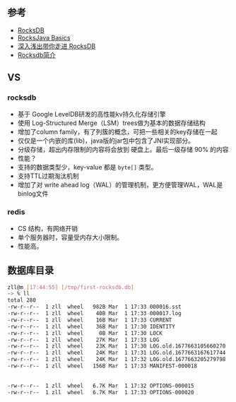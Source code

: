 ## 参考

- [RocksDB](https://rocksdb.org/)
- [RocksJava Basics](https://github.com/facebook/rocksdb/wiki/RocksJava-Basics)
- [深入浅出带你走进 RocksDB](https://zhuanlan.zhihu.com/p/566742456)
- [Rocksdb简介](https://cloud.tencent.com/developer/article/2169307)

## VS

### rocksdb

- 基于 Google LevelDB研发的高性能kv持久化存储引擎
- 使用 Log-Structured Merge（LSM）trees做为基本的数据存储结构
- 增加了column family，有了列簇的概念，可把一些相关的key存储在一起
- 仅仅是一个内嵌的库(lib)，java版的jar包中包含了JNI实现部分。
- 分级存储，超出内存限制的内容将会放到 硬盘上。最后一级存储 90% 的内容
- 性能？
- 支持的数据类型少，key-value 都是 `byte[]` 类型。
- 支持TTL过期淘汰机制
- 增加了对 write ahead log（WAL）的管理机制，更方便管理WAL，WAL是binlog文件

### redis

- CS 结构，有网络开销
- 单个服务器时，容量受内存大小限制。
- 性能高。

## 数据库目录

```bash
zll@m [17:44:55] [/tmp/first-rocksdb.db]
-> % ll
total 280
-rw-r--r--  1 zll  wheel   982B Mar  1 17:33 000016.sst                 # 数据持久化文件
-rw-r--r--  1 zll  wheel    40B Mar  1 17:33 000017.log                 # 事务日志用于保存数据操作日志，可用于数据恢复
-rw-r--r--  1 zll  wheel    16B Mar  1 17:33 CURRENT                    # 记录当前正在使用的MANIFEST文件
-rw-r--r--  1 zll  wheel    36B Mar  1 17:30 IDENTITY
-rw-r--r--  1 zll  wheel     0B Mar  1 17:30 LOCK                       # rocksdb自带的文件锁，防止两个进程来打开数据库
-rw-r--r--  1 zll  wheel    27K Mar  1 17:33 LOG
-rw-r--r--  1 zll  wheel    23K Mar  1 17:30 LOG.old.1677663105660270
-rw-r--r--  1 zll  wheel    24K Mar  1 17:31 LOG.old.1677663167617744
-rw-r--r--  1 zll  wheel    24K Mar  1 17:32 LOG.old.1677663205279798
-rw-r--r--  1 zll  wheel   156B Mar  1 17:33 MANIFEST-000018            # 数据库中的 MANIFEST 文件记录数据库状态。
                                                                        # 压缩过程会添加新文件并从数据库中删除旧文件，
                                                                        # 并通过将它们记录在 MANIFEST 文件中使这些操作持久化
-rw-r--r--  1 zll  wheel   6.7K Mar  1 17:32 OPTIONS-000015
-rw-r--r--  1 zll  wheel   6.7K Mar  1 17:33 OPTIONS-000020
```
